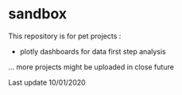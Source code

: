# sandbox

This repository is for pet projects :
  - plotly dashboards for data first step analysis
  
... more projects might be uploaded in close future

Last update 10/01/2020
